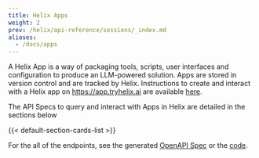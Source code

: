 ```yaml
---
title: Helix Apps
weight: 2
prev: /helix/api-reference/sessions/_index.md
aliases:
  - /docs/apps
---
```


A Helix App is a way of packaging tools, scripts, user interfaces and configuration to produce an LLM-powered solution. Apps are stored in version control and are tracked by Helix. Instructions to create and interact with a Helix app on https://app.tryhelix.ai are available [here](/helix/develop/getting-started).

The API Specs to query and interact with Apps in Helix are detailed in the sections below

{{< default-section-cards-list >}}

For the all of the endpoints, see the generated [OpenAPI Spec](https://github.com/helixml/helix/blob/main/api/pkg/server/swagger.yaml) or the [code](https://github.com/helixml/helix/blob/main/api/pkg/server/server.go#L81-L215).